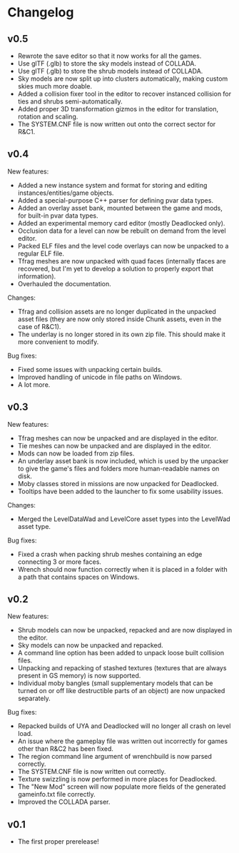 # Changelog

## v0.5

- Rewrote the save editor so that it now works for all the games.
- Use glTF (.glb) to store the sky models instead of COLLADA.
- Use glTF (.glb) to store the shrub models instead of COLLADA.
- Sky models are now split up into clusters automatically, making custom skies much more doable.
- Added a collision fixer tool in the editor to recover instanced collision for ties and shrubs semi-automatically.
- Added proper 3D transformation gizmos in the editor for translation, rotation and scaling.
- The SYSTEM.CNF file is now written out onto the correct sector for R&C1.

## v0.4

New features:
- Added a new instance system and format for storing and editing instances/entities/game objects.
- Added a special-purpose C++ parser for defining pvar data types.
- Added an overlay asset bank, mounted between the game and mods, for built-in pvar data types.
- Added an experimental memory card editor (mostly Deadlocked only).
- Occlusion data for a level can now be rebuilt on demand from the level editor.
- Packed ELF files and the level code overlays can now be unpacked to a regular ELF file.
- Tfrag meshes are now unpacked with quad faces (internally tfaces are recovered, but I'm yet to develop a solution to properly export that information).
- Overhauled the documentation.

Changes:
- Tfrag and collision assets are no longer duplicated in the unpacked asset files (they are now only stored inside Chunk assets, even in the case of R&C1).
- The underlay is no longer stored in its own zip file. This should make it more convenient to modify.

Bug fixes:
- Fixed some issues with unpacking certain builds.
- Improved handling of unicode in file paths on Windows.
- A lot more.

## v0.3

New features:
- Tfrag meshes can now be unpacked and are displayed in the editor.
- Tie meshes can now be unpacked and are displayed in the editor.
- Mods can now be loaded from zip files.
- An underlay asset bank is now included, which is used by the unpacker to give the game's files and folders more human-readable names on disk.
- Moby classes stored in missions are now unpacked for Deadlocked.
- Tooltips have been added to the launcher to fix some usability issues.

Changes:
- Merged the LevelDataWad and LevelCore asset types into the LevelWad asset type.

Bug fixes:
- Fixed a crash when packing shrub meshes containing an edge connecting 3 or more faces.
- Wrench should now function correctly when it is placed in a folder with a path that contains spaces on Windows.

## v0.2

New features:
- Shrub models can now be unpacked, repacked and are now displayed in the editor.
- Sky models can now be unpacked and repacked.
- A command line option has been added to unpack loose built collision files.
- Unpacking and repacking of stashed textures (textures that are always present in GS memory) is now supported.
- Individual moby bangles (small supplementary models that can be turned on or off like destructible parts of an object) are now unpacked separately.

Bug fixes:
- Repacked builds of UYA and Deadlocked will no longer all crash on level load.
- An issue where the gameplay file was written out incorrectly for games other than R&C2 has been fixed.
- The region command line argument of wrenchbuild is now parsed correctly.
- The SYSTEM.CNF file is now written out correctly.
- Texture swizzling is now performed in more places for Deadlocked.
- The "New Mod" screen will now populate more fields of the generated gameinfo.txt file correctly.
- Improved the COLLADA parser.

## v0.1

- The first proper prerelease!
